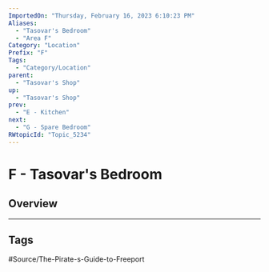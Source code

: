 ```yaml
---
ImportedOn: "Thursday, February 16, 2023 6:10:23 PM"
Aliases:
  - "Tasovar's Bedroom"
  - "Area F"
Category: "Location"
Prefix: "F"
Tags:
  - "Category/Location"
parent:
  - "Tasovar's Shop"
up:
  - "Tasovar's Shop"
prev:
  - "E - Kitchen"
next:
  - "G - Spare Bedroom"
RWtopicId: "Topic_5234"
---
```

# F - Tasovar's Bedroom
## Overview

---
## Tags
#Source/The-Pirate-s-Guide-to-Freeport

